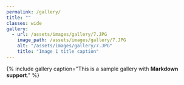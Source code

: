 ```yaml
---
permalink: /gallery/
title: ""
classes: wide
gallery:
  - url: /assets/images/gallery/7.JPG
    image_path: /assets/images/gallery/7.JPG
    alt: "/assets/images/gallery/7.JPG"
    title: "Image 1 title caption"
---
```

{% include gallery caption="This is a sample gallery with **Markdown support**." %}

<!-- <figure class="half">
    <a href="/assets/images/gallery/7.JPG"><img src="/assets/images/gallery/7.JPG" id="responsive-image"></a>
    <figcaption>Panelist at Startup Charcha, SDMIMD Mysore</figcaption>
    <a href="/assets/images/gallery/8.JPG"><img src="/assets/images/gallery/8.JPG" id="responsive-image"></a>
</figure>
<figure class="half">
    <a href="/assets/images/gallery/3.JPG"><img src="/assets/images/gallery/3.JPG" id="responsive-image"></a>
    <a href="/assets/images/gallery/5.JPG"><img src="/assets/images/gallery/5.JPG" id="responsive-image"></a>
    <figcaption>L-R With Rahul Dravid and Somdev Devvarman</figcaption>
</figure>
<figure class="half">
    <a href="/assets/images/gallery/4.jpg"><img src="/assets/images/gallery/4.jpg" id="responsive-image"></a>
    <a href="/assets/images/gallery/9.jpg"><img src="/assets/images/gallery/9.jpg" id="responsive-image"></a>
    <figcaption>L-R With Professor M R Suresh and Professor Jagadeesh </figcaption>
</figure>
<figure class="half">
    <a href="/assets/images/gallery/17.png"><img src="/assets/images/gallery/17.png" id="responsive-image"></a>
    <a href="/assets/images/gallery/1.JPG"><img src="/assets/images/gallery/1.JPG" id="responsive-image"></a>
    <figcaption>L-R At SDMIMD E-Cell event and IIMB Doctoral conference</figcaption>
</figure>
<figure class="half">
    <a href="/assets/images/gallery/6.png"><img src="/assets/images/gallery/6.png" id="responsive-image"></a>
    <a href="/assets/images/gallery/11.png"><img src="/assets/images/gallery/11.png" id="responsive-image"></a>
    <figcaption>L-R With PGPSM students and faculty of SDMIMD</figcaption>
</figure>
<figure class="half">
    <a href="/assets/images/gallery/10.jpg"><img src="/assets/images/gallery/10.jpg" id="responsive-image"></a>
    <a href="/assets/images/gallery/12.png"><img src="/assets/images/gallery/12.png" id="responsive-image"></a>
    <figcaption>L-R At Codewave Technologies and RV Institute of Management</figcaption>
</figure> -->